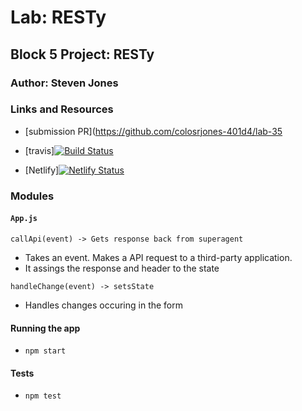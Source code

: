 # Lab: RESTy

## Block 5 Project: RESTy

### Author: Steven Jones

### Links and Resources
* [submission PR](https://github.com/colosrjones-401d4/lab-35

* [travis][![Build Status](https://travis-ci.org/colosrjones-401d4/lab-35.svg?branch=master)](https://travis-ci.org/colosrjones-401d4/lab-35)

* [Netlify][![Netlify Status](https://api.netlify.com/api/v1/badges/df4c5924-8def-45c1-9b35-654bc710c69b/deploy-status)](https://app.netlify.com/sites/relaxed-lichterman-2aa10b/deploys)


### Modules
#### `App.js`
`callApi(event) -> Gets response back from superagent`
   * Takes an event. Makes a API request to a third-party application.
   * It assings the response and header to the state

`handleChange(event) -> setsState`
   * Handles changes occuring in the form

#### Running the app
* `npm start`
  
#### Tests
* `npm test`
